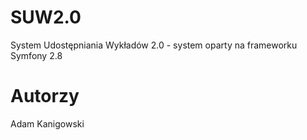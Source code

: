 # SUW2.0
System Udostępniania Wykładów 2.0 - system oparty na frameworku Symfony 2.8
# Autorzy
Adam Kanigowski